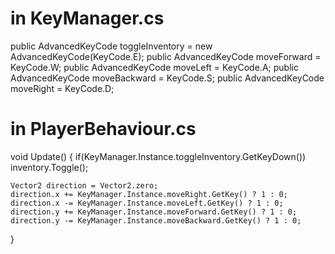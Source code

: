 # in KeyManager.cs
public AdvancedKeyCode toggleInventory = new AdvancedKeyCode(KeyCode.E);
public AdvancedKeyCode moveForward = KeyCode.W;
public AdvancedKeyCode moveLeft = KeyCode.A; 
public AdvancedKeyCode moveBackward = KeyCode.S;
public AdvancedKeyCode moveRight = KeyCode.D;
#



# in PlayerBehaviour.cs
void Update() {
    if(KeyManager.Instance.toggleInventory.GetKeyDown())
        inventory.Toggle();
    
    Vector2 direction = Vector2.zero;
    direction.x += KeyManager.Instance.moveRight.GetKey() ? 1 : 0;
    direction.x -= KeyManager.Instance.moveLeft.GetKey() ? 1 : 0;
    direction.y += KeyManager.Instance.moveForward.GetKey() ? 1 : 0;
    direction.y -= KeyManager.Instance.moveBackward.GetKey() ? 1 : 0;
}
#
